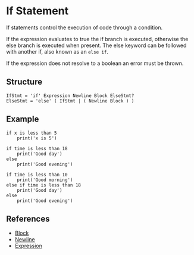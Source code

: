 # If Statement

If statements control the execution of code through a condition.

If the expression evaluates to true the if branch is executed, otherwise the else branch is executed when present. The else keyword can be followed with another if, also known as an `else if`.

If the expression does not resolve to a boolean an error must be thrown.

## Structure

```grammar
IfStmt = 'if' Expression Newline Block ElseStmt?
ElseStmt = 'else' ( IfStmt | ( Newline Block ) )
```

## Example

```syntek
if x is less than 5
	print('x is 5')

if time is less than 18
	print('Good day')
else
	print('Good evening')

if time is less than 10
	print('Good morning')
else if time is less than 18
	print('Good day')
else
	print('Good evening')
```

## References

- [Block](/spec/grammar/syntactic/#block)
- [Newline](/spec/grammar/lexical.html#newline)
- [Expression](/spec/grammar/syntactic/expressions/)

